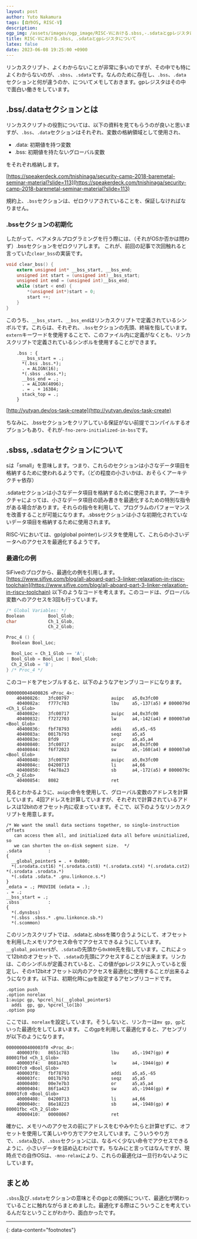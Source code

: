 ```yaml
---
layout: post
author: Yuto Nakamura
tags: [自作OS, RISC-V]
description: 
ogp_img: /assets/images/ogp_image/RISC-Vにおける.sbss,-.sdataとgpレジスタについて.png
title: RISC-Vにおける.sbss, .sdataとgpレジスタについて
latex: false
date: 2023-06-08 19:25:00 +0900
---
```


リンカスクリプト、よくわからないことが非常に多いのですが、その中でも特によくわからないのが、`.sbss`、`.sdata`です。なんのために存在し、`.bss`、`.data`セクションと何が違うのか、についてメモしておきます。gpレジスタはその中で面白い働きをしています。

## .bss/.dataセクションとは
リンカスクリプトの役割については、以下の資料を見てもらうのが良いと思いますが、`.bss`、`.data`セクションはそれぞれ、変数の格納領域として使用され、
- .data: 初期値を持つ変数
- .bss: 初期値を持たないグローバル変数

をそれぞれ格納します。

[https://speakerdeck.com/tnishinaga/security-camp-2018-baremetal-seminar-material?slide=113](https://speakerdeck.com/tnishinaga/security-camp-2018-baremetal-seminar-material?slide=113)

規約上、`.bss`セクションは、ゼロクリアされていることを、保証しなければなりません。


### .bssセクションの初期化
したがって、ベアメタルプログラミングを行う際には、（それがOSか否かは問わず）.bssセクションをゼロクリアします。
これが、前回の記事で次回触れると言っていた`clear_bss`の実装です。

```c
void clear_bss() {
    extern unsigned int* __bss_start, __bss_end;
    unsigned int start = (unsigned int)__bss_start;
    unsigned int end = (unsigned int)__bss_end;
    while (start < end) {
        *(unsigned int*)start = 0;
        start ++;
    }
}
```
このうち、`__bss_start`、`__bss_end`はリンカスクリプトで定義されているシンボルです。これらは、それぞれ、`.bss`セクションの先頭、終端を指しています。
`extern`キーワードを使用することで、このファイル内に定義がなくとも、リンカスクリプトで定義されているシンボルを使用することができます。

```text
    .bss : {
      __bss_start = .;
      *(.bss .bss.*);
      . = ALIGN(16);
      *(.sbss .sbss.*);
      __bss_end = .;
      . = ALIGN(4096);
      . = . + 16384;
      stack_top = .;
    }
```

[http://yutyan.dev/os-task-create](http://yutyan.dev/os-task-create)

ちなみに、.bssセクションをクリアしている保証がない前提でコンパイルするオプションもあり、それが`-fno-zero-initialized-in-bss`です。

## .sbss, .sdataセクションについて

sは「small」を意味します。つまり、これらのセクションは小さなデータ項目を格納するために使われるようです。（どの程度の小さいかは、おそらくアーキテクチャ依存）

.sdataセクションは小さなデータ項目を格納するために使用されます。アーキテクチャによっては、小さなデータ項目の読み書きを最適化するための特別な指令がある場合があります。それらの指令を利用して、プログラムのパフォーマンスを改善することが可能になります。.sbssセクションは小さな初期化されていないデータ項目を格納するために使用されます。

RISC-Vにおいては、gp(global pointer)レジスタを使用して、これらの小さいデータへのアクセスを最適化するようです。

### 最適化の例
SiFiveのブログから、最適化の例を引用します。
[https://www.sifive.com/blog/all-aboard-part-3-linker-relaxation-in-riscv-toolchain](https://www.sifive.com/blog/all-aboard-part-3-linker-relaxation-in-riscv-toolchain)
以下のようなコードを考えます。このコードは、グローバル変数へのアクセスを3回も行っています。

```c
/* Global Variables: */
Boolean         Bool_Glob;
char            Ch_1_Glob,
                Ch_2_Glob;

Proc_4 () {
  Boolean Bool_Loc;

  Bool_Loc = Ch_1_Glob == 'A';
  Bool_Glob = Bool_Loc | Bool_Glob;
  Ch_2_Glob = 'B';
} /* Proc_4 */
```
このコードをアセンブルすると、以下のようなアセンブリコードになります。

```text
0000000040400826 <Proc_4>:
    40400826:   3fc00797                auipc   a5,0x3fc00
    4040082a:   f777c783                lbu     a5,-137(a5) # 8000079d <Ch_1_Glob>
    4040082e:   3fc00717                auipc   a4,0x3fc00
    40400832:   f7272703                lw      a4,-142(a4) # 800007a0 <Bool_Glob>
    40400836:   fbf78793                addi    a5,a5,-65
    4040083a:   0017b793                seqz    a5,a5
    4040083e:   8fd9                    or      a5,a5,a4
    40400840:   3fc00717                auipc   a4,0x3fc00
    40400844:   f6f72023                sw      a5,-160(a4) # 800007a0 <Bool_Glob>
    40400848:   3fc00797                auipc   a5,0x3fc00
    4040084c:   04200713                li      a4,66
    40400850:   f4e78a23                sb      a4,-172(a5) # 8000079c <Ch_2_Glob>
    40400854:   8082                    ret
```

見るとわかるように、`auipc`命令を使用して、グローバル変数のアドレスを計算しています。4回アドレスを計算していますが、それぞれで計算されているアドレスは12bitのオフセット内に収まっています。そこで、以下のようなリンカスクリプトを用意します。

```text
/* We want the small data sections together, so single-instruction offsets
   can access them all, and initialized data all before uninitialized, so
   we can shorten the on-disk segment size.  */
.sdata          :
{
  __global_pointer$ = . + 0x800;
  *(.srodata.cst16) *(.srodata.cst8) *(.srodata.cst4) *(.srodata.cst2) *(.srodata .srodata.*)
  *(.sdata .sdata.* .gnu.linkonce.s.*)
}
_edata = .; PROVIDE (edata = .);
. = .;
__bss_start = .;
.sbss           :
{
  *(.dynsbss)
  *(.sbss .sbss.* .gnu.linkonce.sb.*)
  *(.scommon)
```

このリンカスクリプトでは、.sdataと.sbssを隣り合うようにして、オフセットを利用したメモリアクセス命令でアクセスできるようにしています。
`__global_pointer$`が、`.sdata`の先頭から`0x800`先を指しています。これによって12bitのオフセットで、`.sdata`の先頭にアクセスすることが出来ます。リンカは、このシンボルが定義されていると、この値がgpレジスタに入っていると仮定し、その±12bitオフセット以内のアクセスを最適化に使用することが出来るようになります。以下は、初期化時に`gp`を設定するアセンブリコードです。

```text
.option push
.option norelax
1:auipc gp, %pcrel_hi(__global_pointer$)
  addi  gp, gp, %pcrel_lo(1b)
.option pop
```

ここでは、`norelax`を設定しています。そうしないと、リンカーは`mv gp, gp`といった最適化をしてしまいます。
このgpを利用して最適化すると、アセンブリが以下のようになります。

```text
00000000400003f0 <Proc_4>:
    400003f0:   8651c783                lbu     a5,-1947(gp) # 80001fbd <Ch_1_Glob>
    400003f4:   8681a703                lw      a4,-1944(gp) # 80001fc0 <Bool_Glob>
    400003f8:   fbf78793                addi    a5,a5,-65
    400003fc:   0017b793                seqz    a5,a5
    40000400:   00e7e7b3                or      a5,a5,a4
    40000404:   86f1a423                sw      a5,-1944(gp) # 80001fc0 <Bool_Glob>
    40000408:   04200713                li      a4,66
    4000040c:   86e18223                sb      a4,-1948(gp) # 80001fbc <Ch_2_Glob>
    40000410:   00008067                ret
```
確かに、メモリへのアクセスの前にアドレスをむやみやたらと計算せずに、オフセットを使用して美しいやり方でアクセスしています。こういうやり方で、`.sdata`及び、`.sbss`セクションには、なるべく少ない命令でアクセスできるように、小さいデータを詰め込むわけです。ちなみにと言ってはなんですが、現時点での自作OSは、`-mno-relax`により、これらの最適化は一旦行わないようにしています。


## まとめ
`.sbss`及び`.sdata`セクションの意味とそのgpとの関係について、最適化が関わっていることに触れながらまとめました。最適化する際はこういうことを考えているんだなということがわかり、面白かったです。

---
{: data-content="footnotes"}
